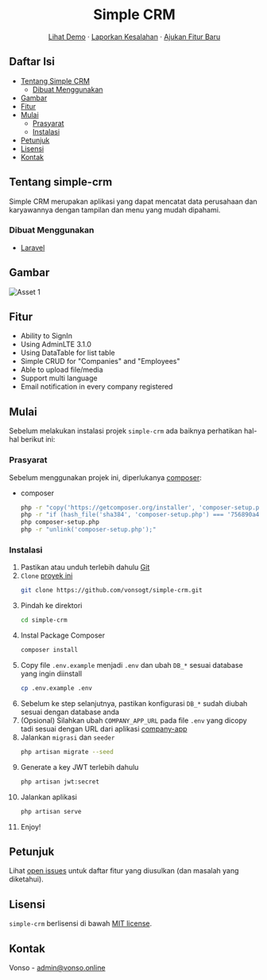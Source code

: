 <p align="center">
  <h1 align="center">Simple CRM</h1>
  
  <p align="center">
    <a href="http://simple-crm.vonso.online/">Lihat Demo</a>
    ·
    <a href="https://github.com/vonsogt/simple-crm/issues">Laporkan Kesalahan</a>
    ·
    <a href="https://github.com/vonsogt/simple-crm/issues">Ajukan Fitur Baru</a>
  </p>
</p>

## Daftar Isi

* [Tentang Simple CRM](#tentang-simple-crm)
  * [Dibuat Menggunakan](#dibuat-menggunakan)
* [Gambar](#gambar)
* [Fitur](#fitur)
* [Mulai](#mulai)
  * [Prasyarat](#prasyarat)
  * [Instalasi](#instalasi)
* [Petunjuk](#petunjuk)
* [Lisensi](#lisensi)
* [Kontak](#kontak)

## Tentang simple-crm

Simple CRM merupakan aplikasi yang dapat mencatat data perusahaan dan karyawannya dengan tampilan dan menu yang mudah dipahami.

### Dibuat Menggunakan
* [Laravel](https://laravel.com/)

## Gambar

![Asset 1](https://user-images.githubusercontent.com/35516476/124917574-30f5fc00-e01e-11eb-84bf-bf53390bfdec.png)

## Fitur
- Ability to SignIn
- Using AdminLTE 3.1.0
- Using DataTable for list table
- Simple CRUD for "Companies" and "Employees"
- Able to upload file/media
- Support multi language
- Email notification in every company registered

## Mulai

Sebelum melakukan instalasi projek `simple-crm` ada baiknya perhatikan hal-hal berikut ini:

### Prasyarat

Sebelum menggunakan projek ini, diperlukanya [composer](https://getcomposer.org/):
* composer
  ```sh
  php -r "copy('https://getcomposer.org/installer', 'composer-setup.php');"
  php -r "if (hash_file('sha384', 'composer-setup.php') === '756890a4488ce9024fc62c56153228907f1545c228516cbf63f885e036d37e9a59d27d63f46af1d4d07ee0f76181c7d3') { echo 'Installer verified'; } else { echo 'Installer corrupt'; unlink('composer-setup.php'); } echo PHP_EOL;"
  php composer-setup.php
  php -r "unlink('composer-setup.php');"
  ```

### Instalasi

1. Pastikan atau unduh terlebih dahulu [Git](https://git-scm.com/downloads)
2. `Clone` [proyek ini](https://github.com/vonsogt/simple-crm)
   ```sh
   git clone https://github.com/vonsogt/simple-crm.git
   ```
3. Pindah ke direktori 
   ```sh
   cd simple-crm
   ```
4. Instal Package Composer
   ```sh
   composer install
   ```
5. Copy file `.env.example` menjadi `.env` dan ubah `DB_*` sesuai database yang ingin diinstall
   ```sh
   cp .env.example .env
   ```
6. Sebelum ke step selanjutnya, pastikan konfigurasi `DB_*` sudah diubah sesuai dengan database anda
7. (Opsional) Silahkan ubah `COMPANY_APP_URL` pada file `.env` yang dicopy tadi sesuai dengan URL dari aplikasi [company-app](https://github.com/vonsogt/company-app)
8. Jalankan `migrasi` dan `seeder`
   ```sh
   php artisan migrate --seed
   ```
9. Generate a key JWT terlebih dahulu
   ```sh
   php artisan jwt:secret
   ```
10. Jalankan aplikasi
    ```sh
    php artisan serve
    ```
11. Enjoy!

## Petunjuk

Lihat [open issues](https://github.com/vreedom-base/perpuskita/issues) untuk daftar fitur yang diusulkan (dan masalah yang diketahui).

## Lisensi

`simple-crm` berlisensi di bawah [MIT license](https://opensource.org/licenses/MIT).

## Kontak

Vonso - admin@vonso.online
